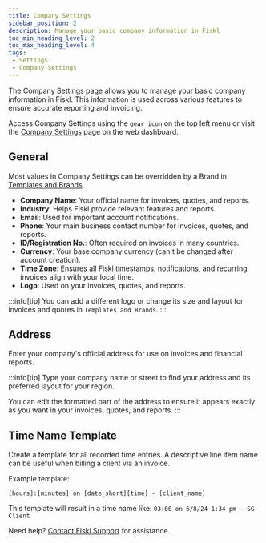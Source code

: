 ```yaml
---
title: Company Settings
sidebar_position: 2
description: Manage your basic company information in Fiskl
toc_min_heading_level: 2
toc_max_heading_level: 4
tags:
 - Settings
 - Company Settings
---
```


The Company Settings page allows you to manage your basic company information in Fiskl. This information is used across various features to ensure accurate reporting and invoicing.

Access Company Settings using the `gear icon` on the top left menu or visit the [Company Settings](https://my.fiskl.com/company-settings) page on the web dashboard.

## General

Most values in Company Settings can be overridden by a Brand in [Templates and Brands](./templates-and-brands).

- **Company Name**: Your official name for invoices, quotes, and reports.
- **Industry**: Helps Fiskl provide relevant features and reports.
- **Email**: Used for important account notifications.
- **Phone**: Your main business contact number for invoices, quotes, and reports.
- **ID/Registration No.**: Often required on invoices in many countries.
- **Currency**: Your base company currency (can't be changed after account creation).
- **Time Zone**: Ensures all Fiskl timestamps, notifications, and recurring invoices align with your local time.
- **Logo**: Used on your invoices, quotes, and reports.

:::info[tip]
You can add a different logo or change its size and layout for invoices and quotes in `Templates and Brands`.
:::

## Address

Enter your company's official address for use on invoices and financial reports.

:::info[tip]
Type your company name or street to find your address and its preferred layout for your region. 

You can edit the formatted part of the address to ensure it appears exactly as you want in your invoices, quotes, and reports.
:::

## Time Name Template

Create a template for all recorded time entries. A descriptive line item name can be useful when billing a client via an invoice.

Example template:
```
[hours]:[minutes] on [date_short][time] - [client_name]
```

This template will result in a time name like: `03:00 on 6/8/24 1:34 pm - SG-Client`

Need help? [Contact Fiskl Support](mailto:support@fiskl.com) for assistance.